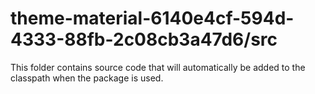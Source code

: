 # theme-material-6140e4cf-594d-4333-88fb-2c08cb3a47d6/src

This folder contains source code that will automatically be added to the classpath when
the package is used.
